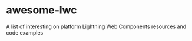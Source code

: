# awesome-lwc
A list of interesting on platform Lightning Web Components resources and code examples
